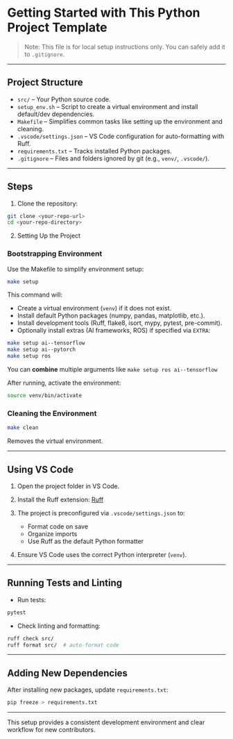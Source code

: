 # Getting Started with This Python Project Template

> Note: This file is for local setup instructions only. You can safely add it to `.gitignore`.

---

## Project Structure

* `src/` – Your Python source code.
* `setup_env.sh` – Script to create a virtual environment and install default/dev dependencies.
* `Makefile` – Simplifies common tasks like setting up the environment and cleaning.
* `.vscode/settings.json` – VS Code configuration for auto-formatting with Ruff.
* `requirements.txt` – Tracks installed Python packages.
* `.gitignore` – Files and folders ignored by git (e.g., `venv/`, `.vscode/`).

---

## Steps
1. Clone the repository:

```bash
git clone <your-repo-url>
cd <your-repo-directory>
```


2. Setting Up the Project

### Bootstrapping Environment

Use the Makefile to simplify environment setup:

```bash
make setup
```

This command will:

* Create a virtual environment (`venv`) if it does not exist.
* Install default Python packages (numpy, pandas, matplotlib, etc.).
* Install development tools (Ruff, flake8, isort, mypy, pytest, pre-commit).
* Optionally install extras (AI frameworks, ROS) if specified via `EXTRA`:

```bash
make setup ai--tensorflow
make setup ai--pytorch
make setup ros
```
You can **combine** multiple arguments like ```make setup ros ai--tensorflow```

After running, activate the environment:

```bash
source venv/bin/activate
```

### Cleaning the Environment

```bash
make clean
```

Removes the virtual environment.

---

## Using VS Code

1. Open the project folder in VS Code.
2. Install the Ruff extension: [Ruff](https://marketplace.visualstudio.com/items?itemName=charliermarsh.ruff)
3. The project is preconfigured via `.vscode/settings.json` to:

   * Format code on save
   * Organize imports
   * Use Ruff as the default Python formatter
4. Ensure VS Code uses the correct Python interpreter (`venv`).

---

## Running Tests and Linting

* Run tests:

```bash
pytest
```

* Check linting and formatting:

```bash
ruff check src/
ruff format src/  # auto-format code
```

---

## Adding New Dependencies

After installing new packages, update `requirements.txt`:

```bash
pip freeze > requirements.txt
```

---

This setup provides a consistent development environment and clear workflow for new contributors.
